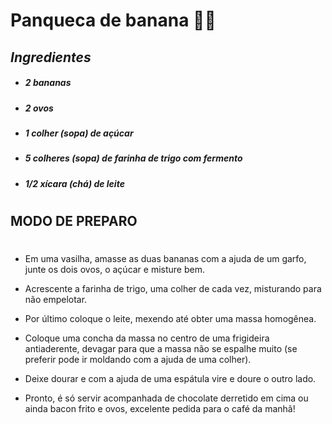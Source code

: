# Panqueca de banana 🥞🍌 #                 
 ## _Ingredientes_ ##
- ##### **2 bananas** #####
- ##### **2 ovos** ##### 
- ##### **1 colher (sopa) de açúcar** #####
- ##### **5 colheres (sopa) de farinha de trigo com fermento** #####
- ##### **1/2 xícara (chá) de leite** #####
# #
## **MODO DE PREPARO** ##
# #
 - Em uma vasilha, amasse as duas bananas com a ajuda de um garfo, junte os dois ovos, o açúcar e misture bem.

 - Acrescente a farinha de trigo, uma colher de cada vez, misturando para não empelotar.

 - Por último coloque o leite, mexendo até obter uma massa homogênea.

 - Coloque uma concha da massa no centro de uma frigideira antiaderente, devagar para que a massa não se espalhe muito (se preferir pode ir moldando com a ajuda de uma colher).

 - Deixe dourar e com a ajuda de uma espátula vire e doure o outro lado.

 - Pronto, é só servir acompanhada de chocolate derretido em cima ou ainda bacon frito e ovos, excelente pedida para o café da manhã!